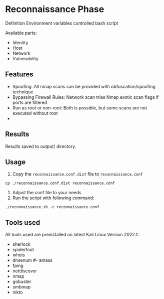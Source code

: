# Reconnaissance Phase

Definition
Environment variables controlled bash script

Available parts:
- Identity
- Host
- Network
- Vulnerability

## Features

- Spoofing: All nmap scans can be provided with obfuscation/spoofing technique
- Bypassing Firewall Rules: Network scan tries Nmap exotic scan flags if ports are filtered
- Run as root or non-root: Both is possible, but some scans are not executed without root
- 

## Results

Results saved to output/ directory.

## Usage

1. Copy the `reconnaissance.conf.dist` file to `reconnaissance.conf`
```
cp ./reconnaissance.conf.dist reconnaissance.conf
```
1. Adjust the conf file to your needs
1. Run the script with following command:
```
./reconnaissance.sh -c reconnaissance.conf
```

## Tools used

All tools used are preinstalled on latest Kali Linux Version 2022.1:  
- sherlock
- spiderfoot
- whois
- dnsenum
#- amass
- fping
- netdiscover
- nmap
- gobuster
- smbmap
- nikto